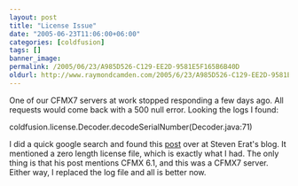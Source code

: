 ```yaml
---
layout: post
title: "License Issue"
date: "2005-06-23T11:06:00+06:00"
categories: [coldfusion]
tags: []
banner_image: 
permalink: /2005/06/23/A985D526-C129-EE2D-9581E5F165B6B40D
oldurl: http://www.raymondcamden.com/2005/6/23/A985D526-C129-EE2D-9581E5F165B6B40D
---
```


One of our CFMX7 servers at work stopped responding a few days ago. All requests would come back with a 500 null error. Looking the logs I found:

coldfusion.license.Decoder.decodeSerialNumber(Decoder.java:71)

I did a quick google search and found this <a href="http://www.talkingtree.com/blog/index.cfm?mode=entry&entry=25AA92AB-45A6-2844-7601E027E2E3AD77">post</a> over at Steven Erat's blog. It mentioned a zero length license file, which is exactly what I had. The only thing is that his post mentions CFMX 6.1, and this was a CFMX7 server. Either way, I replaced the log file and all is better now.